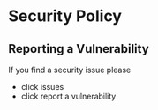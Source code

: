 # Security Policy

## Reporting a Vulnerability

If you find a security issue please

- click issues
- click report a vulnerability
